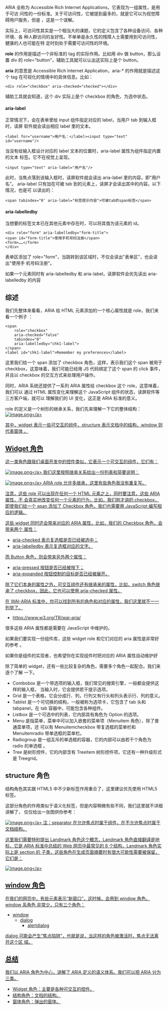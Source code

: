 ARIA 全称为 Accessible Rich Internet Applications，它表现为一组属性，是用于可访
问性的一份标准。关于可访问性，它被提到最多的，就是它可以为视觉障碍用户服务，但是
，这是一个误解。

实际上，可访问性其实是一个相当大的课题，它的定义包含了各种设备访问、各种环境、各
种人群访问的友好性。不单单是永久性的残障人士需要用到可访问性，健康的人也可能在特
定时刻处于需要可访问性的环境。

**role** 的作用是描述一个非标准的 tag 的实际作用。比如用 div 做 button，那么设置
div 的 role="button"，辅助工具就可以认出这实际上是个 button。

**aria** 的意思是 Accessible Rich Internet Application，aria-\* 的作用就是描述这
个 tag 在可视化的情境中的具体信息。比如：

```
<div role="checkbox" aria-checked="checked"></div>
```

辅助工具就会知道，这个 div 实际上是个 checkbox 的角色，为选中状态。

#### aria-label

正常情况下，会在表单里给 input 组件指定对应的 label，当用户 tab 到输入框时，读屏
软件就会读出相应 label 里的文本。

```
<label for="username">用户名：</label><input type="text" id="username"/>
```

当没有给输入框设计对应的 label 文本的位置时，aria-label 属性为组件指定内置的文本
标签。它不在视觉上呈现。

```
<input type="text" aria-label="用户名"/>
```

此时，当焦点落到该输入框时，读屏软件就会读出 aria-label 里的内容，即"用户名"。
aria-label 只有加在可被 tab 到的元素上，读屏才会读出其中的内容。以下情况，也是可
以读出的：

```
<span tabindex="0″ aria-label="标签提示内容">可被tab的span标签</span>
```

#### aria-labelledby

当想要的标签文本已在其他元素中存在时，可以将其值为该元素的 id。

```
<div role="form" aria-labelledby="form-title">
<span id="form-title">使用手机号码注册</span>
<form>……</form>
</div>
```

表单区添加了 role="form"，当跳转到该区域时，不仅会读出"表单区"，也会读出"使用手
机号码注册"。

如果一个元素同时有 aria-labelledby 和 aria-label，读屏软件会优先读出
aria-labelledby 的内容

## 综述

我们先整体来看看，ARIA 给 HTML 元素添加的一个核心属性就是 role，我们来看一个例子
：

```
<span
    role="checkbox"
    aria-checked="false"
    tabindex="0"
    aria-labelledby="chk1-label">
</span>
<label id="chk1-label">Remember my preferences</label>
```

这里我们给一个 span 添加了 checkbox 角色，这样，表示我们这个 span 被用于
checkbox，这意味着，我们可能已经用 JS 代码绑定了这个 span 的 click 事件，并且以
checkbox 的交互方式来处理用户操作。

同时，ARIA 系统还提供了一系列 ARIA 属性给 checkbox 这个 role，这意味着，我们可以
通过 HTML 属性变化来理解这个 JavaScript 组件的状态，读屏软件等三方客户端，就可以
理解我们的 UI 变化，这正是 ARIA 标准的意义。

role 的定义是一个树形的继承关系，我们先来理解一下它的整体结构：
<a data-fancybox title="image.png" href="https://p6-juejin.byteimg.com/tos-cn-i-k3u1fbpfcp/f00966c831d344259a379ee753cbafd5~tplv-k3u1fbpfcp-watermark.image?">![image.png](https://p6-juejin.byteimg.com/tos-cn-i-k3u1fbpfcp/f00966c831d344259a379ee753cbafd5~tplv-k3u1fbpfcp-watermark.image?)</a>

其中，widget 表示一些可交互的组件，structure 表示文档中的结构，window 则代表窗体
。

## Widget 角色

这一类角色跟我们桌面开发中的控件类似，它表示一个可交互的组件，它们有：

<a data-fancybox title="image.png" href="https://p1-juejin.byteimg.com/tos-cn-i-k3u1fbpfcp/7d9683de5be74b0d9a04c91fd07f871e~tplv-k3u1fbpfcp-watermark.image?">![image.png](https://p1-juejin.byteimg.com/tos-cn-i-k3u1fbpfcp/7d9683de5be74b0d9a04c91fd07f871e~tplv-k3u1fbpfcp-watermark.image?)</a>
我们这里按照继承关系给出一份列表和简要说明：

<a data-fancybox title="image.png" href="https://p3-juejin.byteimg.com/tos-cn-i-k3u1fbpfcp/08f6208df2b64874b07bcaf7d2502d47~tplv-k3u1fbpfcp-watermark.image?">![image.png](https://p3-juejin.byteimg.com/tos-cn-i-k3u1fbpfcp/08f6208df2b64874b07bcaf7d2502d47~tplv-k3u1fbpfcp-watermark.image?)</a>
ARIA role 允许多继承，这里有些角色我没有重复写。

注意，这些 role 可以出现在任何一个 HTML 元素之上，同时要注意，这些 ARIA 属性，不
会真实地改变任何一个元素的行为，比如，我们刚才讲的 checkbox，即使我们给一个 span
添加了 Checkbox 角色，我们也需要用 JavaScript 编写相应的逻辑。

这些 widget 同时还会带来对应的 ARIA 属性，比如，我们的 Checkbox 角色，会带来两个
属性：

- aria-checked 表示复选框是否已经被选中；
- aria-labelledby 表示复选框对应的文字。

而 Button 角色，则会带来另外两个属性：

- aria-pressed 按钮是否已经被按下；
- aria-expanded 按钮控制的目标是否已经被展开。

除了它们本身的属性之外，可交互组件还有继承来的属性，比如，switch 角色继承了
checkbox，因此，它也可以使用 aria-checked 属性。

在 WAI-ARIA 标准中，你可以找到所有的角色和对应的属性，我们这里就不一一列举了。

- https://www.w3.org/TR/wai-aria/

很多这些 ARIA 属性都是需要在 JavaScript 中维护的。

如果我们要实现一份组件库，这些 widget role 和它们对应的 aria 属性是非常好的参考
。

如果你是组件的实现者，也希望你在实现组件时把对应的 ARIA 属性自动维护好

除了简单的 widget，还有一些比较复杂的角色，需要多个角色一起配合。我们来逐个了解
一下。

- Combobox 是一个带选项的输入框，我们常见的搜索引擎，一般都会提供这样的输入框，
  当输入时，它会提供若干提示选项。
- Grid 是一个表格，它会分成行、列，行列又有行头和列头表示行、列的意义。
- Tablist 是一个可切换的结构，一般被称为选项卡，它包含了 tab 头和 tabpanel，在
  tab 容器中，可能包含各种组件。
- Listbox 是一个可选中的列表，它内部具有角色为 Option 的选项。
- Menu 是指菜单，菜单中可以加入嵌套的菜单项（Menuitem 角色），除了普通菜单项，还
  可以有 Menuitemcheckbox 带复选框的菜单栏和 Menuitemradio 带单选框的菜单栏。
- Radiogroup 是一组互斥的单选框的容器，它的内部可以由若干个角色为 radio 的单选框
  。
- Tree 是树形控件，它的内部含有 Treeitem 树形控件项，它还有一种升级形式是
  Treegrid。

## structure 角色

结构角色其实跟 HTML5 中不少新标签作用重合了，这里建议优先使用 HTML5 标签。

这部分角色的作用类似于语义化标签，但是内容稍微有些不同，我们这里就不详细讲解了，
仅仅给出一张图供你参考：

<a data-fancybox title="image.png" href="https://p9-juejin.byteimg.com/tos-cn-i-k3u1fbpfcp/0e9d437311b446aa961a16b164117580~tplv-k3u1fbpfcp-watermark.image?">![image.png](https://p9-juejin.byteimg.com/tos-cn-i-k3u1fbpfcp/0e9d437311b446aa961a16b164117580~tplv-k3u1fbpfcp-watermark.image?)</a>
注：separator 在允许焦点时属于组件，在不允许焦点时属于文档结构。

这里我们需要特别提出 Landmark 角色这个概念，Landmark 角色直接翻译是地标，它是
ARIA 标准中总结的 Web 网页中最常见的 8 个结构，Landmark 角色实际上是 section 的
子类，这些角色在生成页面摘要时有很大可能性需要被保留，它们是：

<a data-fancybox title="image.png" href="https://p6-juejin.byteimg.com/tos-cn-i-k3u1fbpfcp/8f0f73a421024c49b56e5149ddcf84a4~tplv-k3u1fbpfcp-watermark.image?">![image.png](https://p6-juejin.byteimg.com/tos-cn-i-k3u1fbpfcp/8f0f73a421024c49b56e5149ddcf84a4~tplv-k3u1fbpfcp-watermark.image?)</a>

## window 角色

在我们的网页中，有些元素表示“新窗口”，这时候，会用到 window 角色。window 系角色
非常少，只有三个角色：

- window
  - dialog
    - alertdialog

dialog 可能会产生“焦点陷阱”，也就是说，当这样的角色被激活时，焦点无法离开这个区
域。

## 总结

我们以 ARIA 角色为中心，讲解了 ARIA 定义的语义体系。我们可以把 ARIA 分为三类。

- Widget 角色：主要是各种可交互的控件。
- 结构角色：文档的结构。
- 窗体角色：弹出的窗体。
